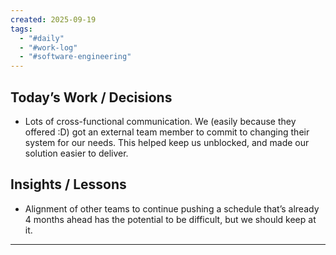 ```yaml
---
created: 2025-09-19
tags:
  - "#daily"
  - "#work-log"
  - "#software-engineering"
---
```

## Today’s Work / Decisions
- Lots of cross-functional communication. We (easily because they offered :D) got an external team member to commit to changing their system for our needs. This helped keep us unblocked, and made our solution easier to deliver. 

## Insights / Lessons
- Alignment of other teams to continue pushing a schedule that’s already 4 months ahead has the potential to be difficult, but we should keep at it. 

---
